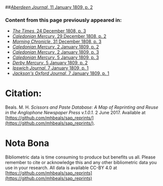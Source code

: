 ##[*Aberdeen Journal*, 11 January 1809, p. 2](https://mhbeals.github.io/sap_html/Aberdeen-Journal/Aberdeen-Journal-11-January-1809-p-2)

### Content from this page previously appeared in:
+ [*The Times*, 24 December 1808, p. 3](https://mhbeals.github.io/sap_html/The-Times/The-Times-24-December-1808-p-3)
+ [*Caledonian Mercury*, 29 December 1808, p. 2](https://mhbeals.github.io/sap_html/Caledonian-Mercury/Caledonian-Mercury-29-December-1808-p-2)
+ [*Morning Chronicle*, 31 December 1808, p. 3](https://mhbeals.github.io/sap_html/Morning-Chronicle/Morning-Chronicle-31-December-1808-p-3)
+ [*Caledonian Mercury*, 2 January 1809, p. 2](https://mhbeals.github.io/sap_html/Caledonian-Mercury/Caledonian-Mercury-2-January-1809-p-2)
+ [*Caledonian Mercury*, 2 January 1809, p. 3](https://mhbeals.github.io/sap_html/Caledonian-Mercury/Caledonian-Mercury-2-January-1809-p-3)
+ [*Caledonian Mercury*, 5 January 1809, p. 3](https://mhbeals.github.io/sap_html/Caledonian-Mercury/Caledonian-Mercury-5-January-1809-p-3)
+ [*Derby Mercury*, 5 January 1809, p. 2](https://mhbeals.github.io/sap_html/Derby-Mercury/Derby-Mercury-5-January-1809-p-2)
+ [*Ipswich Journal*, 7 January 1809, p. 1](https://mhbeals.github.io/sap_html/Ipswich-Journal/Ipswich-Journal-7-January-1809-p-1)
+ [*Jackson's Oxford Journal*, 7 January 1809, p. 1](https://mhbeals.github.io/sap_html/Jackson's-Oxford-Journal/Jackson's-Oxford-Journal-7-January-1809-p-1)
                    
# Citation: 

Beals. M. H. *Scissors and Paste Database: A Map of Reprinting and Reuse in the Anglophone Newspaper Press v.1.0.1.* 2 June 2017. Available at [https://github.com/mhbeals/sap_reprints/](https://github.com/mhbeals/sap_reprints/). 
                    
# Nota Bona

Bibliometric data is time consuming to produce but benefits us all. Please remember to cite or acknowledge this and any other bibliometric data you use in your research. All data is available CC-BY 4.0 at [https://github.com/mhbeals/sap_reprints](https://github.com/mhbeals/sap_reprints)